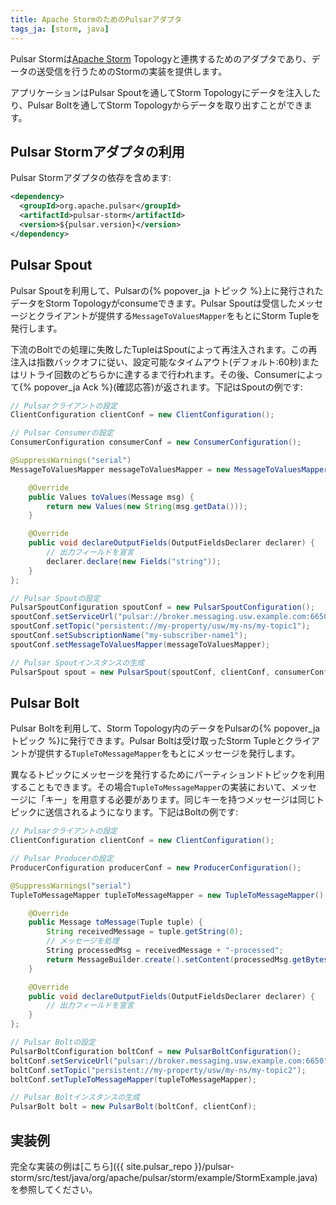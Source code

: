 ```yaml
---
title: Apache StormのためのPulsarアダプタ
tags_ja: [storm, java]
---
```


Pulsar Stormは[Apache Storm](http://storm.apache.org/) Topologyと連携するためのアダプタであり、データの送受信を行うためのStormの実装を提供します。

アプリケーションはPulsar Spoutを通してStorm Topologyにデータを注入したり、Pulsar Boltを通してStorm Topologyからデータを取り出すことができます。

## Pulsar Stormアダプタの利用

Pulsar Stormアダプタの依存を含めます:

```xml
<dependency>
  <groupId>org.apache.pulsar</groupId>
  <artifactId>pulsar-storm</artifactId>
  <version>${pulsar.version}</version>
</dependency>
```

## Pulsar Spout

Pulsar Spoutを利用して、Pulsarの{% popover_ja トピック %}上に発行されたデータをStorm Topologyがconsumeできます。Pulsar Spoutは受信したメッセージとクライアントが提供する`MessageToValuesMapper`をもとにStorm Tupleを発行します。

下流のBoltでの処理に失敗したTupleはSpoutによって再注入されます。この再注入は指数バックオフに従い、設定可能なタイムアウト(デフォルト:60秒)またはリトライ回数のどちらかに達するまで行われます。その後、Consumerによって{% popover_ja Ack %}(確認応答)が返されます。下記はSpoutの例です:

```java
// Pulsarクライアントの設定
ClientConfiguration clientConf = new ClientConfiguration();

// Pulsar Consumerの設定
ConsumerConfiguration consumerConf = new ConsumerConfiguration();

@SuppressWarnings("serial")
MessageToValuesMapper messageToValuesMapper = new MessageToValuesMapper() {

    @Override
    public Values toValues(Message msg) {
        return new Values(new String(msg.getData()));
    }

    @Override
    public void declareOutputFields(OutputFieldsDeclarer declarer) {
        // 出力フィールドを宣言
        declarer.declare(new Fields("string"));
    }
};

// Pulsar Spoutの設定
PulsarSpoutConfiguration spoutConf = new PulsarSpoutConfiguration();
spoutConf.setServiceUrl("pulsar://broker.messaging.usw.example.com:6650");
spoutConf.setTopic("persistent://my-property/usw/my-ns/my-topic1");
spoutConf.setSubscriptionName("my-subscriber-name1");
spoutConf.setMessageToValuesMapper(messageToValuesMapper);

// Pulsar Spoutインスタンスの生成
PulsarSpout spout = new PulsarSpout(spoutConf, clientConf, consumerConf);
```

## Pulsar Bolt

Pulsar Boltを利用して、Storm Topology内のデータをPulsarの{% popover_ja トピック %}に発行できます。Pulsar Boltは受け取ったStorm Tupleとクライアントが提供する`TupleToMessageMapper`をもとにメッセージを発行します。

異なるトピックにメッセージを発行するためにパーティションドトピックを利用することもできます。その場合`TupleToMessageMapper`の実装において、メッセージに「キー」を用意する必要があります。同じキーを持つメッセージは同じトピックに送信されるようになります。下記はBoltの例です:

```java
// Pulsarクライアントの設定
ClientConfiguration clientConf = new ClientConfiguration();

// Pulsar Producerの設定
ProducerConfiguration producerConf = new ProducerConfiguration();

@SuppressWarnings("serial")
TupleToMessageMapper tupleToMessageMapper = new TupleToMessageMapper() {

    @Override
    public Message toMessage(Tuple tuple) {
        String receivedMessage = tuple.getString(0);
        // メッセージを処理
        String processedMsg = receivedMessage + "-processed";
        return MessageBuilder.create().setContent(processedMsg.getBytes()).build();
    }

    @Override
    public void declareOutputFields(OutputFieldsDeclarer declarer) {
        // 出力フィールドを宣言
    }
};

// Pulsar Boltの設定
PulsarBoltConfiguration boltConf = new PulsarBoltConfiguration();
boltConf.setServiceUrl("pulsar://broker.messaging.usw.example.com:6650");
boltConf.setTopic("persistent://my-property/usw/my-ns/my-topic2");
boltConf.setTupleToMessageMapper(tupleToMessageMapper);

// Pulsar Boltインスタンスの生成
PulsarBolt bolt = new PulsarBolt(boltConf, clientConf);
```

## 実装例

完全な実装の例は[こちら]({{ site.pulsar_repo }}/pulsar-storm/src/test/java/org/apache/pulsar/storm/example/StormExample.java)を参照してください。
